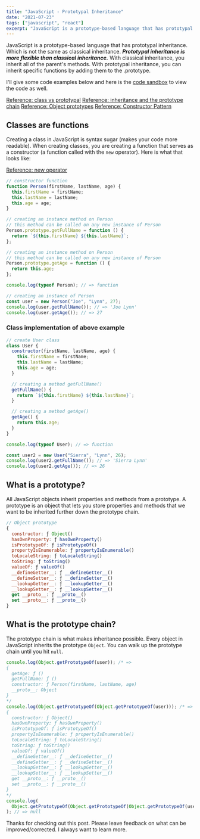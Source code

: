 ```yaml
---
title: "JavaScript - Prototypal Inheritance"
date: "2021-07-23"
tags: ["javascript", "react"]
excerpt: "JavaScript is a prototype-based language that has prototypal inheritance. Which is not the same as classical inheritance. Prototypal inheritance is more flexible than classical inheritance."
---
```


JavaScript is a prototype-based language that has prototypal inheritance. Which is not the same as classical inheritance. **_Prototypal inheritance is more flexible than classical inheritance._** With classical inheritance, you inherit all of the parent's methods. With prototypal inheritance, you can inherit specific functions by adding them to the .prototype.

I'll give some code examples below and here is the [code sandbox](https://codesandbox.io/s/javascript-prototypal-inheritance-bnj91) to view the code as well.

[Reference: class vs prototypal](https://medium.com/javascript-scene/master-the-javascript-interview-what-s-the-difference-between-class-prototypal-inheritance-e4cd0a7562e9)
[Reference: inheritance and the prototype chain](https://developer.mozilla.org/en-US/docs/Web/JavaScript/Inheritance_and_the_prototype_chain)
[Reference: Object prototypes](https://developer.mozilla.org/en-US/docs/Learn/JavaScript/Objects/Object_prototypes)
[Reference: Constructor Pattern](https://www.educative.io/collection/page/5429798910296064/5725579815944192/5920633608208384)

## Classes are functions

Creating a class in JavaScript is syntax sugar (makes your code more readable). When creating classes, you are creating a function that serves as a constructor (a function called with the `new` operator). Here is what that looks like:

[Reference: new operator](https://developer.mozilla.org/en-US/docs/Web/JavaScript/Reference/Operators/new)

```js
// constructor function
function Person(firstName, lastName, age) {
  this.firstName = firstName;
  this.lastName = lastName;
  this.age = age;
}

// creating an instance method on Person
// this method can be called on any new instance of Person
Person.prototype.getFullName = function () {
  return `${this.firstName} ${this.lastName}`;
};

// creating an instance method on Person
// this method can be called on any new instance of Person
Person.prototype.getAge = function () {
  return this.age;
};

console.log(typeof Person); // => function

// creating an instance of Person
const user = new Person("Joe", "Lynn", 27);
console.log(user.getFullName()); // => 'Joe Lynn'
console.log(user.getAge()); // => 27
```

### Class implementation of above example

```js
// create User class
class User {
  constructor(firstName, lastName, age) {
    this.firstName = firstName;
    this.lastName = lastName;
    this.age = age;
  }

  // creating a method getFullName()
  getFullName() {
    return `${this.firstName} ${this.lastName}`;
  }

  // creating a method getAge()
  getAge() {
    return this.age;
  }
}

console.log(typeof User); // => function

const user2 = new User("Sierra", "Lynn", 26);
console.log(user2.getFullName()); // => 'Sierra Lynn'
console.log(user2.getAge()); // => 26
```

## What is a prototype?

All JavaScript objects inherit properties and methods from a prototype. A prototype is an object that lets you store properties and methods that we want to be inherited further down the prototype chain.

```js
// Object prototype
{
  constructor: ƒ Object()
  hasOwnProperty: ƒ hasOwnProperty()
  isPrototypeOf: ƒ isPrototypeOf()
  propertyIsEnumerable: ƒ propertyIsEnumerable()
  toLocaleString: ƒ toLocaleString()
  toString: ƒ toString()
  valueOf: ƒ valueOf()
  __defineGetter__: ƒ __defineGetter__()
  __defineSetter__: ƒ __defineSetter__()
  __lookupGetter__: ƒ __lookupGetter__()
  __lookupSetter__: ƒ __lookupSetter__()
  get __proto__: ƒ __proto__()
  set __proto__: ƒ __proto__()
}
```

## What is the prototype chain?

The prototype chain is what makes inheritance possible. Every object in JavaScript inherits the prototype `Object`. You can walk up the prototype chain until you hit `null`.

```js
console.log(Object.getPrototypeOf(user)); /* => 
{
  getAge: ƒ ()
  getFullName: ƒ ()
  constructor: ƒ Person(firstName, lastName, age)
  __proto__: Object
}
*/
console.log(Object.getPrototypeOf(Object.getPrototypeOf(user))); /* =>
{
  constructor: ƒ Object()
  hasOwnProperty: ƒ hasOwnProperty()
  isPrototypeOf: ƒ isPrototypeOf()
  propertyIsEnumerable: ƒ propertyIsEnumerable()
  toLocaleString: ƒ toLocaleString()
  toString: ƒ toString()
  valueOf: ƒ valueOf()
  __defineGetter__: ƒ __defineGetter__()
  __defineSetter__: ƒ __defineSetter__()
  __lookupGetter__: ƒ __lookupGetter__()
  __lookupSetter__: ƒ __lookupSetter__()
  get __proto__: ƒ __proto__()
  set __proto__: ƒ __proto__()
}
*/
console.log(
  Object.getPrototypeOf(Object.getPrototypeOf(Object.getPrototypeOf(user)))
); // => null
```

Thanks for checking out this post. Please leave feedback on what can be improved/corrected. I always want to learn more.
